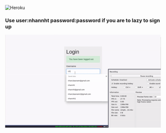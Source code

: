 ![Heroku](https://pyheroku-badge.herokuapp.com/?app=pure-refuge-26467)



### Use user:nhannht password:password if you are to lazy to sign up

![screen-gif](./show.gif)
